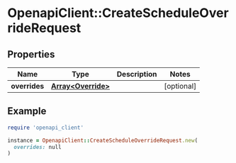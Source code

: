 # OpenapiClient::CreateScheduleOverrideRequest

## Properties

| Name | Type | Description | Notes |
| ---- | ---- | ----------- | ----- |
| **overrides** | [**Array&lt;Override&gt;**](Override.md) |  | [optional] |

## Example

```ruby
require 'openapi_client'

instance = OpenapiClient::CreateScheduleOverrideRequest.new(
  overrides: null
)
```

